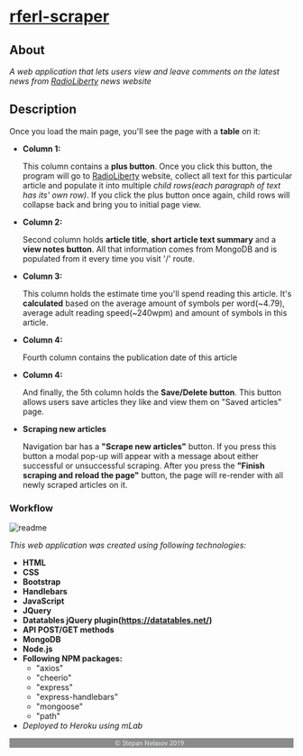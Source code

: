 # <a href="https://rferl.herokuapp.com/">rferl-scraper</a>

## About 
_A web application that lets users view and leave comments on the latest news from <a href="https://www.rferl.org/">RadioLiberty</a> news website_

## Description
Once you load the main page, you'll see the page with a __table__ on it:

* **Column 1:** 

   This column contains a **plus button**. Once you click this button, the program will go to <a href="https://www.rferl.org/">RadioLiberty</a>
website, collect all text for this particular article and populate it into multiple _child rows(each paragraph of text has its' own row)_.
If you click the plus button once again, child rows will collapse back and bring you to initial page view.

* **Column 2:** 

   Second column holds __article title__, __short article text summary__ and a __view notes button__.
All that information comes from MongoDB and is populated from it every time you visit '/' route. 

* **Column 3:** 

   This column holds the estimate time you'll spend reading this article. It's __calculated__ based on the average amount of symbols per word(~4.79), average adult reading speed(~240wpm) and amount of symbols in this article.

* **Column 4:**

   Fourth column contains the publication date of this article

* **Column 4:**

   And finally, the 5th column holds the __Save/Delete button__. This button allows users save articles they like and view them on "Saved articles" page.

* **Scraping new articles**

   Navigation bar has a __"Scrape new articles"__ button. If you press this button a modal pop-up will appear with a message about either
successful or unsuccessful scraping. After you press the __"Finish scraping and reload the page"__ button, the page will re-render with
all newly scraped articles on it.

### Workflow

![readme](public/assets/images/readme.gif)

_This web application was created using following technologies:_
* **HTML**
* **CSS**
* **Bootstrap**
* **Handlebars**
* **JavaScript**
* **JQuery**
* **Datatables jQuery plugin(https://datatables.net/)**
* **API POST/GET methods**
* **MongoDB**
* **Node.js**
* **Following NPM packages:**
    * "axios"
    * "cheerio"
    * "express"
    * "express-handlebars"
    * "mongoose"
    * "path"
* _Deployed to Heroku using mLab_

![footer](public/assets/images/footer.png)